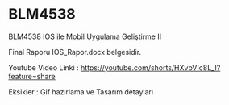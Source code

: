 # BLM4538
BLM4538 IOS ile Mobil Uygulama Geliştirme II

Final Raporu IOS_Rapor.docx belgesidir.

Youtube Video Linki : https://youtube.com/shorts/HXvbVIc8L_I?feature=share

Eksikler : Gif hazırlama ve Tasarım detayları
